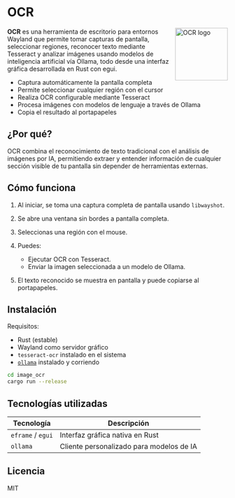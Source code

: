 # OCR

<img src="https://img.icons8.com/fluency/96/screenshot.png" align="right" width="120" height="120" alt="OCR logo"/>

**OCR** es una herramienta de escritorio para entornos Wayland que permite tomar capturas de pantalla, seleccionar regiones, reconocer texto mediante Tesseract y analizar imágenes usando modelos de inteligencia artificial vía Ollama, todo desde una interfaz gráfica desarrollada en Rust con egui.

* Captura automáticamente la pantalla completa
* Permite seleccionar cualquier región con el cursor
* Realiza OCR configurable mediante Tesseract
* Procesa imágenes con modelos de lenguaje a través de Ollama
* Copia el resultado al portapapeles

## ¿Por qué?

OCR combina el reconocimiento de texto tradicional con el análisis de imágenes por IA, permitiendo extraer y entender información de cualquier sección visible de tu pantalla sin depender de herramientas externas.

## Cómo funciona

1. Al iniciar, se toma una captura completa de pantalla usando `libwayshot`.
2. Se abre una ventana sin bordes a pantalla completa.
3. Seleccionas una región con el mouse.
4. Puedes:

   * Ejecutar OCR con Tesseract.
   * Enviar la imagen seleccionada a un modelo de Ollama.
5. El texto reconocido se muestra en pantalla y puede copiarse al portapapeles.

## Instalación

Requisitos:

* Rust (estable)
* Wayland como servidor gráfico
* `tesseract-ocr` instalado en el sistema
* [`ollama`](https://ollama.com) instalado y corriendo

```bash
cd image_ocr
cargo run --release
```

## Tecnologías utilizadas

| Tecnología        | Descripción                                  |
| ----------------- | -------------------------------------------- |
| `eframe` / `egui` | Interfaz gráfica nativa en Rust              |
| `ollama`          | Cliente personalizado para modelos de IA     |

## Licencia

MIT
